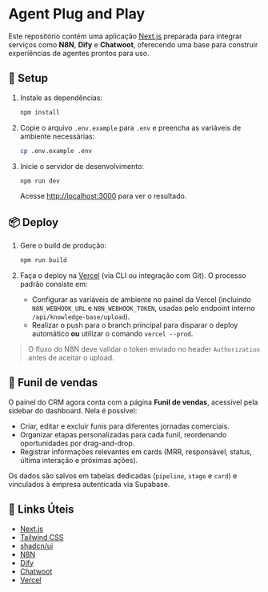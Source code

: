 # Agent Plug and Play

Este repositório contém uma aplicação [Next.js](https://nextjs.org/) preparada para integrar serviços como **N8N**, **Dify** e **Chatwoot**, oferecendo uma base para construir experiências de agentes prontos para uso.

## 🚀 Setup

1. Instale as dependências:

   ```bash
   npm install
   ```

2. Copie o arquivo `.env.example` para `.env` e preencha as variáveis de ambiente necessárias:

   ```bash
   cp .env.example .env
   ```

3. Inicie o servidor de desenvolvimento:

   ```bash
   npm run dev
   ```

   Acesse [http://localhost:3000](http://localhost:3000) para ver o resultado.

## 📦 Deploy

1. Gere o build de produção:

   ```bash
   npm run build
   ```

2. Faça o deploy na [Vercel](https://vercel.com/) (via CLI ou integração com Git). O processo padrão consiste em:
   - Configurar as variáveis de ambiente no painel da Vercel (incluindo `N8N_WEBHOOK_URL` e `N8N_WEBHOOK_TOKEN`, usadas pelo endpoint interno `/api/knowledge-base/upload`).
   - Realizar o push para o branch principal para disparar o deploy automático **ou** utilizar o comando `vercel --prod`.

> O fluxo do N8N deve validar o token enviado no header `Authorization` antes de aceitar o upload.

## 🧭 Funil de vendas

O painel do CRM agora conta com a página **Funil de vendas**, acessível pela sidebar do dashboard. Nela é possível:

- Criar, editar e excluir funis para diferentes jornadas comerciais.
- Organizar etapas personalizadas para cada funil, reordenando oportunidades por drag-and-drop.
- Registrar informações relevantes em cards (MRR, responsável, status, última interação e próximas ações).

Os dados são salvos em tabelas dedicadas (`pipeline`, `stage` e `card`) e vinculados à empresa autenticada via Supabase.

## 🔗 Links Úteis

- [Next.js](https://nextjs.org/docs)
- [Tailwind CSS](https://tailwindcss.com/)
- [shadcn/ui](https://ui.shadcn.com/)
- [N8N](https://n8n.io/)
- [Dify](https://dify.ai/)
- [Chatwoot](https://www.chatwoot.com/)
- [Vercel](https://vercel.com/)

